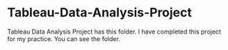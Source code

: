 # Tableau-Data-Analysis-Project
Tableau Data Analysis Project has this folder. I have completed this project for my practice. You can see the folder.
